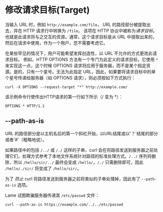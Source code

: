 # 修改请求目标(Target)

当输入 URL 时，例如 `http://example.com/file`， URL 的路径部分被提取出去，并在 HTTP 请求行中转换为 `/file`。
该项在 HTTP 协议中被称为*请求目标*。也就是此请求将与之交互的资源。通常，这个请求目标是从 URL 中提取出来的，然后在请求中使用，作为一个用户，您不需要考虑它。

在某些罕见的情况下，用户可能希望发挥创造性，以 URL 不允许的方式更改此请求目标。
例如，HTTP OPTIONS 方法有一个专门为此定义的请求目标，它使用 `*` 来实现这一点，这个时候 OPTIONS 请求将应用于服务器，而不是某个指定资源。是的，只有一个星号。无法为此指定 URL，因此，如果要将请求目标中的单个星号传递给服务器（如 OPTIONS 请求），则必须按如下方式执行：

    curl -X OPTIONS --request-target "*" http://example.com/

该示例命令行使传出HTTP请求的第一行如下所示（/ 变为 *）：

    OPTIONS * HTTP/1.1

## --path-as-is

URL 的路径部分是以主机名后的第一个斜杠开始，以URL结尾或以'？'结尾的部分或者'#'（粗略地说）。

如果路径中的包括 `/../` 或 `/./` 这样的子串，curl 会在将路径发送到服务器之前处理它们，处理方式参考了本地文件系统针对路径的标准处理方式。`/../` 序列将删除，所以 `/hello/sir/../` 最终会变成 `/hello/`，`/./` 只需删除即可，因此 `/hello/./sir/` 将变成了 `/hello/sir/`。

为了 *防止* curl 将路径发送到服务器之前将类似的子串处理掉，因此有了 `--path-as-is` 选项。

Lame 试图欺骗服务器传递其 `/etc/passwd` 文件：

    curl --path-as-is https://example.com/../../etc/passwd

